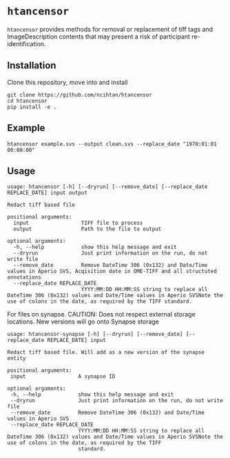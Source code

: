# `htancensor`

`htancensor` provides methods for removal or replacement of tiff tags and ImageDescription contents that may present a risk of participant re-identification.

## Installation

Clone this repository, move into and install
```
git clone https://github.com/ncihtan/htancensor
cd htancensor
pip install -e .
```

## Example

```
htancensor example.svs --output clean.svs --replace_date "1970:01:01 00:00:00"
```

## Usage

```
usage: htancensor [-h] [--dryrun] [--remove_date] [--replace_date REPLACE_DATE] input output

Redact tiff based file

positional arguments:
  input                 TIFF file to process
  output                Path to the file to output

optional arguments:
  -h, --help            show this help message and exit
  --dryrun              Just print information on the run, do not write file
  --remove_date         Remove DateTime 306 (0x132) and Date/Time values in Aperio SVS, Acqisition date in OME-TIFF and all structuted annotations
  --replace_date REPLACE_DATE
                        YYYY:MM:DD HH:MM:SS string to replace all DateTime 306 (0x132) values and Date/Time values in Aperio SVSNote the use of colons in the date, as required by the TIFF standard.
```
 
 For files on synapse. CAUTION: Does not respect external storage locations. New versions will go onto Synapse storage

 ```
usage: htancensor-synapse [-h] [--dryrun] [--remove_date] [--replace_date REPLACE_DATE] input

Redact tiff based file. Will add as a new version of the synapse entity

positional arguments:
  input                 A synapse ID

optional arguments:
  -h, --help            show this help message and exit
  --dryrun              Just print information on the run, do not write file
  --remove_date         Remove DateTime 306 (0x132) and Date/Time values in Aperio SVS
  --replace_date REPLACE_DATE
                        YYYY:MM:DD HH:MM:SS string to replace all DateTime 306 (0x132) values and Date/Time values in Aperio SVSNote the use of colons in the date, as required by the TIFF
                        standard.
 ```

